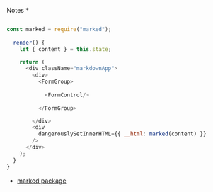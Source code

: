 Notes
* 
```js

const marked = require("marked");
  
  render() {
    let { content } = this.state;

    return (
      <div className="markdownApp">
        <div>
          <FormGroup>
            
            <FormControl/>
            
          </FormGroup>

        </div>
        <div
          dangerouslySetInnerHTML={{ __html: marked(content) }}
        />
      </div>
    );
  }
}

```

* [marked package](https://www.npmjs.com/package/marked)
